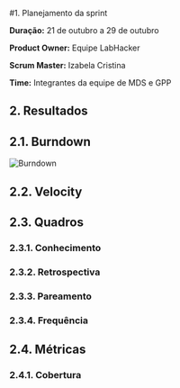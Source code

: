 #1. Planejamento da sprint

**Duração:** 21 de outubro a 29 de outubro

**Product Owner:** Equipe LabHacker

**Scrum Master:** Izabela Cristina

**Time:** Integrantes da equipe de MDS e GPP

## 2. Resultados

## 2.1. Burndown

![Burndown](https://raw.githubusercontent.com/wiki/fga-gpp-mds/2016.2-Time01-WikiLegis/imagens/burndownsprint2.png)

## 2.2. Velocity

## 2.3. Quadros

### 2.3.1. Conhecimento

### 2.3.2. Retrospectiva

### 2.3.3. Pareamento

### 2.3.4. Frequência

## 2.4. Métricas

### 2.4.1. Cobertura